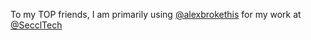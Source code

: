 To my TOP friends, I am primarily using [@alexbrokethis](https://github.com/alexbrokethis) for my work at [@SecclTech](https://github.com/SecclTech)
